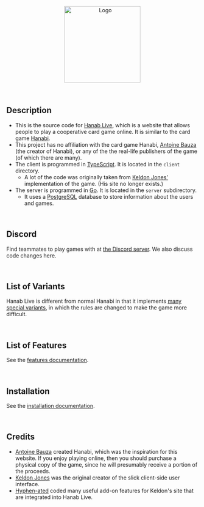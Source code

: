 <p align="center">
  <img src="https://github.com/Zamiell/hanabi-live/raw/master/public/img/logos/2.png" height=200 alt="Logo" title="Logo">
</p>
<br />

## Description

* This is the source code for [Hanab Live](http://hanab.live/), which is a website that allows people to play a cooperative card game online. It is similar to the card game [Hanabi](https://boardgamegeek.com/boardgame/98778/hanabi).
* This project has no affiliation with the card game Hanabi, [Antoine Bauza](https://en.wikipedia.org/wiki/Antoine_Bauza) (the creator of Hanabi), or any of the the real-life publishers of the game (of which there are many).
* The client is programmed in [TypeScript](https://www.typescriptlang.org/). It is located in the `client` directory.
  * A lot of the code was originally taken from [Keldon Jones'](http://keldon.net/) implementation of the game. (His site no longer exists.)
* The server is programmed in [Go](https://golang.org/). It is located in the `server` subdirectory.
  * It uses a [PostgreSQL](https://www.postgresql.org/) database to store information about the users and games.

<br />

## Discord

Find teammates to play games with at [the Discord server](https://discord.gg/FADvkJp). We also discuss code changes here.

<br />

## List of Variants

Hanab Live is different from normal Hanabi in that it implements [many special variants](https://github.com/Zamiell/hanabi-live/tree/master/docs/VARIANTS.md), in which the rules are changed to make the game more difficult.

<br />

## List of Features

See the [features documentation](https://github.com/Zamiell/hanabi-live/tree/master/docs/FEATURES.md).

<br />

## Installation

See the [installation documentation](https://github.com/Zamiell/hanabi-live/tree/master/docs/INSTALL.md).

<br />

## Credits

* [Antoine Bauza](https://en.wikipedia.org/wiki/Antoine_Bauza) created Hanabi, which was the inspiration for this website. If you enjoy playing online, then you should purchase a physical copy of the game, since he will presumably receive a portion of the proceeds.
* [Keldon Jones](http://keldon.net/) was the original creator of the slick client-side user interface.
* [Hyphen-ated](https://github.com/Hyphen-ated/) coded many useful add-on features for Keldon's site that are integrated into Hanab Live.
